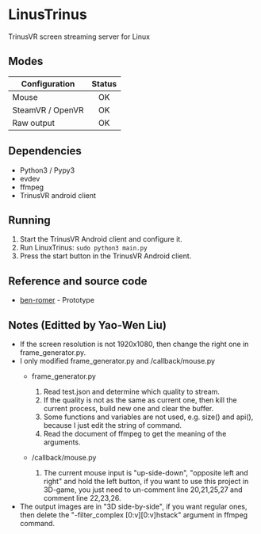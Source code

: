# LinusTrinus

TrinusVR screen streaming server for Linux

## Modes
|      Configuration      |   Status  |
| ----------------------- |:---------:|
| Mouse                   |   OK      |
| SteamVR / OpenVR        |   OK      |
| Raw output              |   OK      |


## Dependencies

* Python3 / Pypy3
* evdev
* ffmpeg
* TrinusVR android client

## Running

1. Start the TrinusVR Android client and configure it.
2. Run LinuxTrinus: `sudo python3 main.py`
3. Press the start button in the TrinusVR Android client.

## Reference and source code

* [ben-romer](https://github.com/ben-romer/LinusTrinus) - Prototype

## Notes (Editted by Yao-Wen Liu)
* If the screen resolution is not 1920x1080, then change the right one in frame_generator.py.
* I only modified frame_generator.py and /callback/mouse.py
    * frame_generator.py
        1. Read test.json and determine which quality to stream.
        2. If the quality is not as the same as current one, then kill the current process, build new one and clear the buffer.
        3. Some functions and variables are not used, e.g. size() and api(), because I just edit the string of command.
        4. Read the document of ffmpeg to get the meaning of the arguments.
    
    * /callback/mouse.py
        1. The current mouse input is "up-side-down", "opposite left and right" and hold the left button,
            if you want to use this project in 3D-game, you just need to un-comment line 20,21,25,27 and comment line 22,23,26.
* The output images are in "3D side-by-side", if you want regular ones, then delete the "-filter_complex [0:v][0:v]hstack" argument in ffmpeg command.